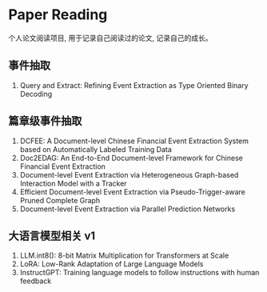 
# Paper Reading

个人论文阅读项目, 用于记录自己阅读过的论文, 记录自己的成长。

## 事件抽取

1. Query and Extract: Refining Event Extraction as Type Oriented Binary Decoding

## 篇章级事件抽取

1. DCFEE: A Document-level Chinese Financial Event Extraction System based on Automatically Labeled Training Data
2. Doc2EDAG: An End-to-End Document-level Framework for Chinese Financial Event Extraction
3. Document-level Event Extraction via Heterogeneous Graph-based Interaction Model with a Tracker
4. Efficient Document-level Event Extraction via Pseudo-Trigger-aware Pruned Complete Graph
5. Document-level Event Extraction via Parallel Prediction Networks

## 大语言模型相关 v1

1. LLM.int8(): 8-bit Matrix Multiplication for Transformers at Scale
2. LoRA: Low-Rank Adaptation of Large Language Models
3. InstructGPT: Training language models to follow instructions with human feedback
